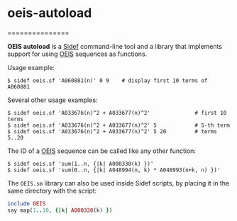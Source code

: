 # oeis-autoload
===============

**OEIS autoload** is a [Sidef](https://github.com/trizen) command-line tool and a library that implements support for using [OEIS](https://oeis.org) sequences as functions.

Usage example:

```console
$ sidef oeis.sf 'A060881(n)' 0 9    # display first 10 terms of A060881
```

Several other usage examples:

```console
$ sidef oeis.sf 'A033676(n)^2 + A033677(n)^2'              # first 10 terms
$ sidef oeis.sf 'A033676(n)^2 + A033677(n)^2' 5            # 5-th term
$ sidef oeis.sf 'A033676(n)^2 + A033677(n)^2' 5 20         # terms 5..20
```

The ID of a [OEIS](https://oeis.org) sequence can be called like any other function:

```console
$ sidef oeis.sf 'sum(1..n, {|k| A000330(k) })'
$ sidef oeis.sf 'sum(0..n, {|k| A048994(n, k) * A048993(n+k, n) })'
```

The `OEIS.sm` library can also be used inside Sidef scripts, by placing it in the same directory with the script:

```ruby
include OEIS
say map(1..10, {|k| A000330(k) })
```
